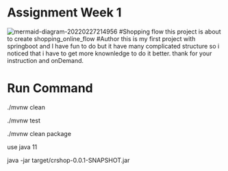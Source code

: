 # Assignment Week 1
![mermaid-diagram-20220227214956](https://user-images.githubusercontent.com/93904514/155887320-bd04a8d9-1b00-475a-83ac-1a1e526d24ac.png)
#Shopping flow
this project is about to create shopping_online_flow
#Author
this is my first project with springboot and I have fun to do but it have many complicated structure so i noticed that i have to get more knownledge to do it better. 
thank for your instruction and onDemand.
# Run Command
./mvnw clean

./mvnw test

./mvnw clean package

use java 11

java -jar target/crshop-0.0.1-SNAPSHOT.jar
